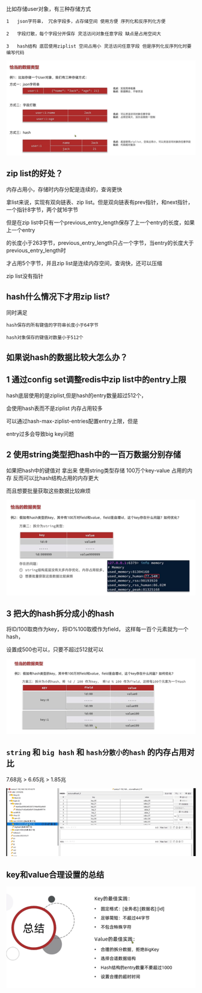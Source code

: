 比如存储user对象，有三种存储方式

    1   json字符串， 冗余字段多，占存储空间 使用方便 序列化和反序列化方便

    2   字段打散，每个字段分开保存 灵活访问对象任意字段 缺点是占用空间大

    3   hash结构 底层使用ziplist 空间占用小 灵活访问任意字段 但是序列化反序列化时要编写代码

![img_45.png](img_45.png)

zip list的好处？
---
内存占用小，存储时内存分配是连续的，查询更快

拿list来说，实现有双向链表、zip list。但是双向链表有prev指针，和next指针，一个指针8字节，两个就16字节

但是在zip list中只有一个previous_entry_length保存了上一个entry的长度，如果上一个entry

的长度小于263字节，previous_entry_length只占一个字节，当entry的长度大于previous_entry_length时

才占用5个字节，并且zip list是连续内存空间，查询快，还可以压缩

zip list没有指针


hash什么情况下才用zip list?
---
同时满足

    hash保存的所有键值的字符串长度小于64字节

    hash对象保存的键值对数量小于512个

如果说hash的数据比较大怎么办？
---

1   通过config set调整redis中zip list中的entry上限
---

hash底层使用的是ziplist,但是hash的entry数量超过512个，

会使用hash表而不是ziplist 内存占用较多

可以通过hash-max-ziplist-entries配置entry上限，但是

entry过多会导致big key问题

2   使用string类型把hash中的一百万数据分别存储
---

如果把hash中的键值对 拿出来 使用string类型存储 100万个key-value 占用的内存 反而可以比hash结构占用的内存更大

而且想要批量获取这些数据比较麻烦

![img_46.png](img_46.png)

3   把大的hash拆分成小的hash 
---

将ID/100取商作为key，将ID%100取模作为field， 这样每一百个元素就为一个hash，

设置成500也可以，只要不超过512就可以

![img_47.png](img_47.png)


`string` 和 `big hash` 和 `hash分散小的hash` 的内存占用对比
---

7.68兆 > 6.65兆 > 1.85兆

![img_48.png](img_48.png)

key和value合理设置的总结
---


![img_49.png](img_49.png)
